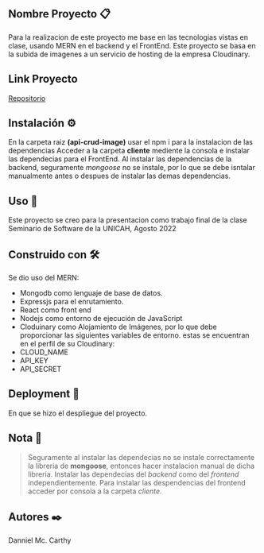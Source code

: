 ## Nombre Proyecto 📋

Para la realizacion de este proyecto me base en las tecnologias vistas en clase, usando MERN en el backend y el FrontEnd.
Este proyecto se basa en la subida de imagenes a un servicio de hosting de la empresa Cloudinary.

## Link Proyecto

[Repositorio](https://github.com/Danniel-MC/images-api-crud)

## Instalación ⚙️

En la carpeta raiz **(api-crud-image)** usar el npm i para la instalacion de las dependencias
Acceder a la carpeta **cliente** mediente la consola e instalar las dependecias para el FrontEnd.
Al instalar las dependencias de la backend, seguramente _mongoose_ no se instale, por lo que se debe isntalar manualmente antes o despues de instalar las demas dependencias.

## Uso 💪

Este proyecto se creo para la presentacion como trabajo final de la clase Seminario de Software de la UNICAH, Agosto 2022

## Construido con 🛠️

Se dio uso del MERN:

- Mongodb como lenguaje de base de datos.
- Expressjs para el enrutamiento.
- React como front end
- Nodejs como entorno de ejecución de JavaScript
- Cloduinary como Alojamiento de Imágenes, por lo que debe proporcionar las siguientes variables de entorno. estas se encuentran en el perfil de su Cloudinary:
- CLOUD_NAME
- API_KEY
- API_SECRET

## Deployment 🚀

En que se hizo el despliegue del proyecto.

## Nota 📝
> Seguramente al instalar las dependecias no se instale correctamente la libreria de **mongoose**, entonces hacer instalacion manual de dicha libreria.
>Instalar las dependecias del *backend* como del *frontend* independientemente.
>Para instalar las despendencias del frontend acceder por consola a la carpeta *cliente.*


## Autores ✒️

Danniel Mc. Carthy
